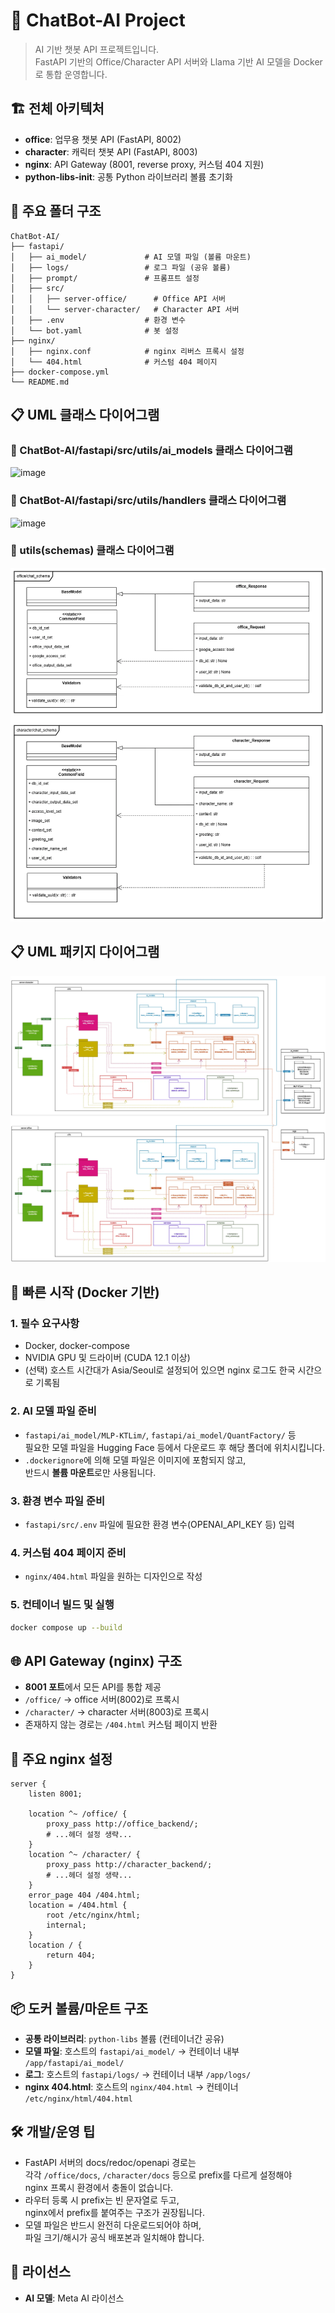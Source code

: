 
# 🤖 ChatBot-AI Project

> AI 기반 챗봇 API 프로젝트입니다.  
> FastAPI 기반의 Office/Character API 서버와 Llama 기반 AI 모델을 Docker로 통합 운영합니다.


## 🏗️ 전체 아키텍처

- **office**: 업무용 챗봇 API (FastAPI, 8002)
- **character**: 캐릭터 챗봇 API (FastAPI, 8003)
- **nginx**: API Gateway (8001, reverse proxy, 커스텀 404 지원)
- **python-libs-init**: 공통 Python 라이브러리 볼륨 초기화


## 📂 주요 폴더 구조

```
ChatBot-AI/
├── fastapi/
│   ├── ai_model/             # AI 모델 파일 (볼륨 마운트)
│   ├── logs/                 # 로그 파일 (공유 볼륨)
│   ├── prompt/               # 프롬프트 설정
│   ├── src/
│   │   ├── server-office/      # Office API 서버
│   │   └── server-character/   # Character API 서버
│   ├── .env                  # 환경 변수
│   └── bot.yaml              # 봇 설정
├── nginx/
│   ├── nginx.conf            # nginx 리버스 프록시 설정
│   └── 404.html              # 커스텀 404 페이지
├── docker-compose.yml
└── README.md
```


## 📋 UML 클래스 다이어그램 
### 📑 ChatBot-AI/fastapi/src/utils/ai_models 클래스 다이어그램 
![image](https://lh3.googleusercontent.com/d/11BO1kgmcn_I0N-gAegB8p36-PrAm4IHn)

### 📑 ChatBot-AI/fastapi/src/utils/handlers 클래스 다이어그램 
![image](https://lh3.googleusercontent.com/d/10s3xwUFxnmfKb8WBEvU3jqQhJgExNa28)

### 📑 utils(schemas) 클래스 다이어그램
![Class-Diagram-ChatBot(AI)-utils(schemas)](/images/Class-Diagram-ChatBot(AI)-utils(schemas).webp)

## 📋 UML 패키지 다이어그램 
![Package-Diagram-ChatBot(AI)](/images/Package-Diagram-ChatBot(AI).webp)


## 🚀 빠른 시작 (Docker 기반)

### 1. **필수 요구사항**
- Docker, docker-compose
- NVIDIA GPU 및 드라이버 (CUDA 12.1 이상)
- (선택) 호스트 시간대가 Asia/Seoul로 설정되어 있으면 nginx 로그도 한국 시간으로 기록됨

### 2. **AI 모델 파일 준비**
- `fastapi/ai_model/MLP-KTLim/`, `fastapi/ai_model/QuantFactory/` 등  
  필요한 모델 파일을 Hugging Face 등에서 다운로드 후 해당 폴더에 위치시킵니다.
- `.dockerignore`에 의해 모델 파일은 이미지에 포함되지 않고,  
  반드시 **볼륨 마운트**로만 사용됩니다.

### 3. **환경 변수 파일 준비**
- `fastapi/src/.env` 파일에 필요한 환경 변수(OPENAI_API_KEY 등) 입력

### 4. **커스텀 404 페이지 준비**
- `nginx/404.html` 파일을 원하는 디자인으로 작성

### 5. **컨테이너 빌드 및 실행**
```bash
docker compose up --build
```


## 🌐 API Gateway (nginx) 구조

- **8001 포트**에서 모든 API를 통합 제공
- `/office/` → office 서버(8002)로 프록시
- `/character/` → character 서버(8003)로 프록시
- 존재하지 않는 경로는 `/404.html` 커스텀 페이지 반환


## 📝 주요 nginx 설정

```nginx
server {
    listen 8001;

    location ^~ /office/ {
        proxy_pass http://office_backend/;
        # ...헤더 설정 생략...
    }
    location ^~ /character/ {
        proxy_pass http://character_backend/;
        # ...헤더 설정 생략...
    }
    error_page 404 /404.html;
    location = /404.html {
        root /etc/nginx/html;
        internal;
    }
    location / {
        return 404;
    }
}
```


## 📦 도커 볼륨/마운트 구조

- **공통 라이브러리**: `python-libs` 볼륨 (컨테이너간 공유)
- **모델 파일**: 호스트의 `fastapi/ai_model/` → 컨테이너 내부 `/app/fastapi/ai_model/`
- **로그**: 호스트의 `fastapi/logs/` → 컨테이너 내부 `/app/logs/`
- **nginx 404.html**: 호스트의 `nginx/404.html` → 컨테이너 `/etc/nginx/html/404.html`


## 🛠️ 개발/운영 팁

- FastAPI 서버의 docs/redoc/openapi 경로는  
  각각 `/office/docs`, `/character/docs` 등으로 prefix를 다르게 설정해야  
  nginx 프록시 환경에서 충돌이 없습니다.
- 라우터 등록 시 prefix는 빈 문자열로 두고,  
  nginx에서 prefix를 붙여주는 구조가 권장됩니다.
- 모델 파일은 반드시 완전히 다운로드되어야 하며,  
  파일 크기/해시가 공식 배포본과 일치해야 합니다.


## 🔑 라이선스

- **AI 모델**: Meta AI 라이선스
